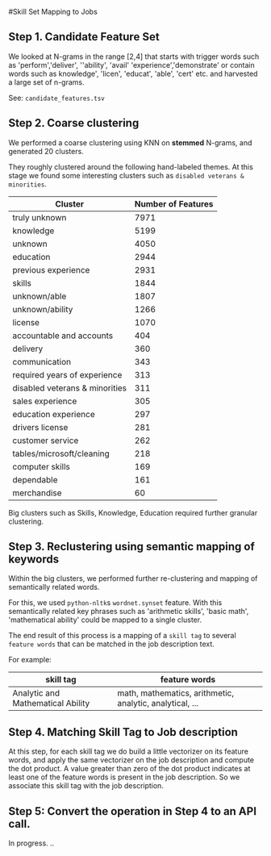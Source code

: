 #Skill Set Mapping to Jobs


## Step 1.   Candidate Feature Set 

We looked at N-grams in the range [2,4] that  starts with trigger words such as 'perform','deliver', ''ability', 'avail' 'experience','demonstrate' or contain words such as  knowledge', 'licen', 'educat', 'able', 'cert'  etc. and harvested a large set of n-grams.

See: `candidate_features.tsv`


## Step 2. Coarse clustering 

We performed a coarse clustering using KNN on __stemmed__  N-grams, and generated  20 clusters.

They roughly clustered around the following hand-labeled themes. At this stage we found some interesting clusters such as `disabled veterans & minorities`. 


| Cluster                           | Number of Features   |
|--------------------------------|------|
| truly unknown                  | 7971 |
| knowledge                      | 5199 |
| unknown                        | 4050 |
| education                      | 2944 |
| previous experience            | 2931 |
| skills                         | 1844 |
| unknown/able                   | 1807 |
| unknown/ability                | 1266 |
| license                        | 1070 |
| accountable and accounts       | 404  |
| delivery                       | 360  |
| communication                  | 343  |
| required years of experience   | 313  |
| disabled veterans & minorities | 311  |
| sales experience               | 305  |
| education experience           | 297  |
| drivers license                | 281  |
| customer service               | 262  |
| tables/microsoft/cleaning      | 218  |
| computer skills                | 169  |
| dependable                     | 161  |
| merchandise                    | 60   |

Big clusters such as Skills, Knowledge, Education required further granular clustering. 

## Step 3. Reclustering using semantic mapping of keywords 

Within the big clusters, we performed further re-clustering and mapping of semantically related words.

For this, we used `python-nltk`s `wordnet.synset` feature.  With this semantically related   key phrases such as 'arithmetic skills',  'basic math',  'mathematical ability' could be mapped to  a single cluster. 

The end result of this process is a mapping of 
a `skill tag` to several `feature words` that can be matched in the job description text. 

For example: 

|skill tag | feature words |
-----------| -------|
| Analytic and Mathematical Ability | math, mathematics, arithmetic, analytic, analytical, ... | 


## Step 4. Matching Skill Tag to Job description 

At this step, for each skill tag we do build a little vectorizer on its feature words, and apply the same vectorizer on the job description and compute the dot product. A value greater than zero of the dot product indicates at least one of the feature words is present in the job description. So we associate this skill tag with the job description. 

## Step 5: Convert the operation in Step 4 to an API call. 

In progress. .. 




